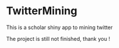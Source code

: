 # TwitterMining
This is a scholar shiny app to mining twitter 


The project is still not finished, thank you !
